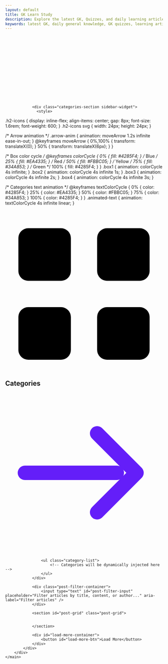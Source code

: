 ```yaml
---
layout: default
title: GK Learn Study
description: Explore the latest GK, Quizzes, and daily learning articles from GK Learn Study.
keywords: latest GK, daily general knowledge, GK quizzes, learning articles, current affairs, computer science
---
```


  <main class="container">
        <div id="root">
            

  <style>
  
    .logo-container {
      border: 1px solid var(--card-border-color);
      border-radius: 16px;
      padding: 20px;
      display: flex;
      gap: 20px;

      
      box-shadow: 0 4px 12px rgba(0,0,0,0.1);
      animation: fadeIn 1s ease-in-out;
    }
    .logo {
      flex: 1;
      display: flex;
      justify-content: center;
      align-items: center;
    }
    .text {
      flex: 2;
      display: flex;
      flex-direction: column;
      justify-content: center;
      animation: slideIn 1.2s ease-in-out;
    }
    .text h1 {text-align:left;
      font-size: 2rem;
     color: var(--accent-color);
      margin-bottom: 10px;
    }
   
    .text p {
      font-size: 1rem;
      color: var(--text-color-secondary);
      line-height: 1.6;
    }

    /* Mobile responsive */
    @media (max-width: 768px) {
      .logo-container {
        flex-direction: column;
       
      }
      .text h1 {
        font-size: 1.6rem;
      }
     
      .text p {
        font-size: 0.95rem;
      }
    }

    /* Animations */
    @keyframes fadeIn {
      from { opacity: 0; transform: scale(0.95); }
      to { opacity: 1; transform: scale(1); }
    }
    @keyframes slideIn {
      from { opacity: 0; transform: translateX(50px); }
      to { opacity: 1; transform: translateX(0); }
    }
  </style>


  <div class="logo-container">
    <!-- Left: Logo -->
    <div class="logo">
      <!-- Your SVG Logo -->
      <svg xmlns="http://www.w3.org/2000/svg" width="150" height="150" viewBox="0 0 300 300" role="img" aria-label="GK Learn Study logo">
        <title>GK Learn Study</title>
        <circle cx="150" cy="150" r="150" fill="white" />
        <defs>
          <clipPath id="circle-clip-main">
            <circle cx="150" cy="150" r="150" />
          </clipPath>
        </defs>
        <g clip-path="url(#circle-clip-main)">
          <path fill="#c0a4fb" fill-opacity="1">
            <animate attributeName="d" dur="8s" repeatCount="indefinite"
              values="M0 230 Q 75 210, 150 230 T 300 210 L 300 300 L 0 300 Z;
                      M0 240 Q 75 260, 150 240 T 300 250 L 300 300 L 0 300 Z;
                      M0 230 Q 75 210, 150 230 T 300 210 L 300 300 L 0 300 Z" />
          </path>
          <path fill="#641ef9" fill-opacity="0.7">
            <animate attributeName="d" dur="7s" repeatCount="indefinite"
              values="M0 220 Q 75 245, 150 220 T 300 235 L 300 300 L 0 300 Z;
                      M0 250 Q 75 220, 150 250 T 300 220 L 300 300 L 0 300 Z;
                      M0 220 Q 75 245, 150 220 T 300 235 L 300 300 L 0 300 Z" />
          </path>
        </g>
        <text x="50%" y="35%" font-size="90" font-weight="700" fill="#e53935" text-anchor="middle" font-family="Arial, Helvetica, sans-serif" style="transform-origin:150px 90px;" opacity="0">
          GK
          <animate attributeName="opacity" from="0" to="1" begin="0.35s" dur="1.2s" fill="freeze" />
          <animateTransform attributeName="transform" type="rotate" from="-15 150 90" to="0 150 90" begin="0.35s" dur="1.2s" fill="freeze" additive="sum" />
          <animateTransform attributeName="transform" type="scale" from="0.55 0.55" to="1 1" begin="0.35s" dur="1.2s" fill="freeze" additive="sum" />
        </text>
        <text x="50%" y="65%" font-size="38" fill="#6a1b9a" text-anchor="middle" font-family="Arial, Helvetica, sans-serif" style="transform-origin:150px 195px;" opacity="0">
          Learn Study
          <animate attributeName="opacity" from="0" to="1" begin="0.8s" dur="1.2s" fill="freeze" />
          <animateTransform attributeName="transform" type="scale" from="0.75 0.75" to="1 1" begin="0.8s" dur="1.2s" fill="freeze" />
        </text>
        <circle cx="150" cy="150" r="145" fill="none" stroke="#f0e6ff" stroke-width="4" opacity="0.6"/>
      </svg>
    </div>

    <!-- Right: Text -->
    <div class="text">
      <h1>Welcome to GK Learn Study</h1>
      <p>
        Your daily source for insightful articles, handy tools, and general knowledge.<br>
        Dive in and explore a world of learning, made simple and accessible for everyone.
      </p>
    </div>
  </div>



         
                <div class="categories-section sidebar-widget">
                  <style>
  .h2-icons {
    display: inline-flex;
    align-items: center;
    gap: 8px;
    font-size: 1.6rem;
    font-weight: 600;
  }
  .h2-icons svg {
    width: 24px;
    height: 24px;
  }

  /* Arrow animation */
  .arrow-anim {
    animation: moveArrow 1.2s infinite ease-in-out;
  }
  @keyframes moveArrow {
    0%,100% { transform: translateX(0); }
    50%     { transform: translateX(6px); }
  }

  /* Box color cycle */
  @keyframes colorCycle {
    0%   { fill: #4285F4; }  /* Blue */
    25%  { fill: #EA4335; }  /* Red */
    50%  { fill: #FBBC05; }  /* Yellow */
    75%  { fill: #34A853; }  /* Green */
    100% { fill: #4285F4; }
  }
  .box1 { animation: colorCycle 4s infinite; }
  .box2 { animation: colorCycle 4s infinite 1s; }
  .box3 { animation: colorCycle 4s infinite 2s; }
  .box4 { animation: colorCycle 4s infinite 3s; }

  /* Categories text animation */
  @keyframes textColorCycle {
    0%   { color: #4285F4; }
    25%  { color: #EA4335; }
    50%  { color: #FBBC05; }
    75%  { color: #34A853; }
    100% { color: #4285F4; }
  }
  .animated-text {
    animation: textColorCycle 4s infinite linear;
  }
</style>

<h2 class="h2-icons">
  <!-- Animated 4 boxes -->
  <svg viewBox="0 0 24 24" xmlns="http://www.w3.org/2000/svg">
    <rect class="box1" x="2"  y="2"  width="8" height="8" rx="1.5"/>
    <rect class="box2" x="14" y="2"  width="8" height="8" rx="1.5"/>
    <rect class="box3" x="2"  y="14" width="8" height="8" rx="1.5"/>
    <rect class="box4" x="14" y="14" width="8" height="8" rx="1.5"/>
  </svg>

  <!-- Animated text -->
  <span class="animated-text">Categories</span>

  <!-- Animated arrow -->
  <svg class="arrow-anim" viewBox="0 0 24 24" stroke="#641ef9" fill="none"
       stroke-width="2.2" stroke-linecap="round" stroke-linejoin="round"
       xmlns="http://www.w3.org/2000/svg">
    <path d="M3 12h14"/>
    <path d="M14 6l6 6-6 6"/>
  </svg>
</h2>

                    <ul class="category-list">
                        <!-- Categories will be dynamically injected here -->
                    </ul>
                </div>

                <div class="post-filter-container">
                    <input type="text" id="post-filter-input" placeholder="Filter articles by title, content, or author..." aria-label="Filter articles" />
                </div>

                <section id="post-grid" class="post-grid">
                

                </section>

                <div id="load-more-container">
                    <button id="load-more-btn">Load More</button>
                </div>
            </div>
        </div>
    </main>

